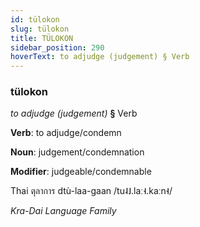 ```yaml
---
id: tülokon
slug: tülokon
title: TÜLOKON
sidebar_position: 290
hoverText: to adjudge (judgement) § Verb
---
```


### tülokon

*to adjudge (judgement)* **§** Verb

**Verb**: to adjudge/condemn

**Noun**: judgement/condemnation

**Modifier**: judgeable/condemnable

Thai ตุลาการ dtù-laa-gaan /tu˨˩.laː˧.kaːn˧/

*Kra-Dai Language Family*